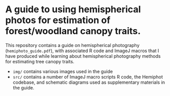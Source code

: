 # A guide to using hemispherical photos for estimation of forest/woodland canopy traits.

This repository contains a guide on hemispherical photography (`hemiphoto_guide.pdf`), with associated R code and ImageJ macros that I have produced while learning about hemispherical photography methods for estimating tree canopy traits.

* `img/` contains various images used in the guide
* `src/` contains a number of ImageJ macro scripts R code, the Hemiphot codebase, and schematic diagrams used as supplementary materials in the guide.
